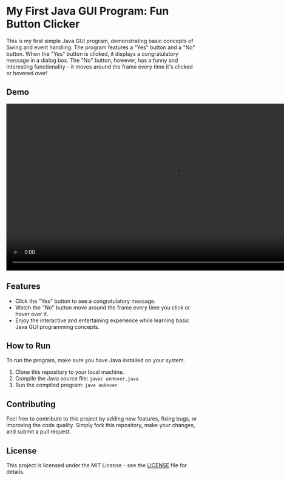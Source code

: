 # My First Java GUI Program: Fun Button Clicker

This is my first simple Java GUI program, demonstrating basic concepts of Swing and event handling. The program features a "Yes" button and a "No" button. When the "Yes" button is clicked, it displays a congratulatory message in a dialog box. The "No" button, however, has a funny and interesting functionality – it moves around the frame every time it's clicked or hovered over!

## Demo

<video width="880" height="440" autoplay loop muted>
  <source src="muhib.mp4" type="video/mp4">
  Your browser does not support the video tag.
</video>

## Features

- Click the "Yes" button to see a congratulatory message.
- Watch the "No" button move around the frame every time you click or hover over it.
- Enjoy the interactive and entertaining experience while learning basic Java GUI programming concepts.

## How to Run

To run the program, make sure you have Java installed on your system.

1. Clone this repository to your local machine.
2. Compile the Java source file: `javac onHover.java`
3. Run the compiled program: `java onHover`

## Contributing

Feel free to contribute to this project by adding new features, fixing bugs, or improving the code quality. Simply fork this repository, make your changes, and submit a pull request.

## License

This project is licensed under the MIT License - see the [LICENSE](LICENSE) file for details.
